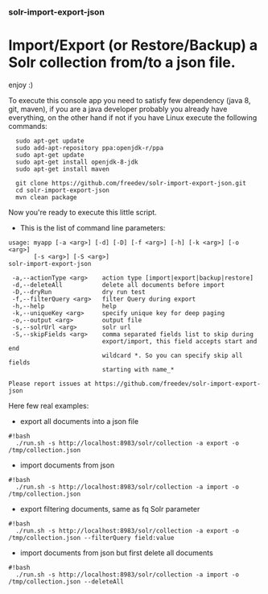 ### solr-import-export-json

# Import/Export (or Restore/Backup) a Solr collection from/to a json file.

enjoy :)


To execute this console app you need to satisfy few dependency (java 8, git, maven), if you are a java developer probably you already have everything, on the other hand if not if you have Linux execute the following commands:

```
  sudo apt-get update
  sudo add-apt-repository ppa:openjdk-r/ppa
  sudo apt-get update
  sudo apt-get install openjdk-8-jdk
  sudo apt-get install maven
  
  git clone https://github.com/freedev/solr-import-export-json.git
  cd solr-import-export-json
  mvn clean package
```

Now you're ready to execute this little script.

- This is the list of command line parameters:

```
usage: myapp [-a <arg>] [-d] [-D] [-f <arg>] [-h] [-k <arg>] [-o <arg>]
       [-s <arg>] [-S <arg>]
solr-import-export-json

 -a,--actionType <arg>    action type [import|export|backup|restore]
 -d,--deleteAll           delete all documents before import
 -D,--dryRun              dry run test
 -f,--filterQuery <arg>   filter Query during export
 -h,--help                help
 -k,--uniqueKey <arg>     specify unique key for deep paging
 -o,--output <arg>        output file
 -s,--solrUrl <arg>       solr url
 -S,--skipFields <arg>    comma separated fields list to skip during
                          export/import, this field accepts start and end
                          wildcard *. So you can specify skip all fields
                          starting with name_*

Please report issues at https://github.com/freedev/solr-import-export-json
```

Here few real examples:

- export all documents into a json file

```
#!bash
  ./run.sh -s http://localhost:8983/solr/collection -a export -o /tmp/collection.json

```

- import documents from json

```
#!bash
  ./run.sh -s http://localhost:8983/solr/collection -a import -o /tmp/collection.json 

```

- export filtering documents, same as fq Solr parameter

```
#!bash
  ./run.sh -s http://localhost:8983/solr/collection -a export -o /tmp/collection.json --filterQuery field:value

```

- import documents from json but first delete all documents

```
#!bash
  ./run.sh -s http://localhost:8983/solr/collection -a import -o /tmp/collection.json --deleteAll

```
